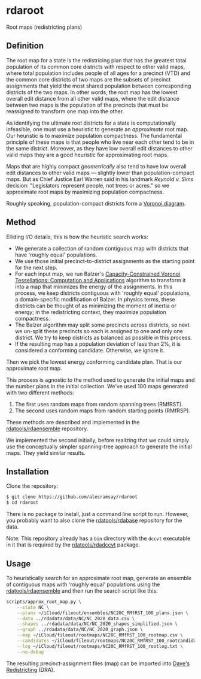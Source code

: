 # rdaroot

Root maps (redistricting plans)

## Definition

The root map for a state is the redistricing plan that has the greatest total population 
of its common core districts with respect to other valid maps, where
total population includes people of all ages for a precinct (VTD) and
the common core districts of two maps are the subsets of precinct assignments 
that yield the most shared population between corresponding districts of the two maps.
In other words, the root map has the lowest overall edit distance from all other valid maps, 
where the edit distance between two maps is the population of the precincts 
that must be reassigned to transform one map into the other. 

As identifying the ultimate root districts for a state is computationally infeasible, 
one must use a heuristic to generate an *approximate* root map. 
Our heuristic is to maximize population compactness.
The fundamental principle of these maps is that people who live near each other 
tend to be in the same district. 
Moreover, as they have low overall edit distances to other valid maps 
they are a good heuristic for approximating root maps. 

Maps that are highly compact *geometrically* also tend to have low overall edit distances to other valid maps 
&#8212; slightly lower than population-compact maps. 
But as Chief Justice Earl Warren said in his landmark *Reynold v. Sims* decision:
"Legislators represent people, not trees or acres." 
so we approximate root maps by maximizing population compactness.

Roughly speaking, population-compact districts form a 
[Voronoi diagram](https://en.wikipedia.org/wiki/Voronoi_diagram).

## Method

Elliding I/O details, this is how the heuristic search works:

-   We generate a collection of random contiguous map with districts that have 'roughly equal' populations.
-   We use those initial precinct-to-district assignments as the starting point for the next step.
-   For each input map, we run Balzer\'s 
    [Capacity-Constrained Voronoi Tessellations: Computation and Applications](http://nbn-resolving.de/urn:nbn:de:bsz:352-opus-84645) 
    algorithm
    to transform it into a map that minimizes the energy of the assignments.
    In this process, we keep districts contiguous with 'roughly equal' populations, 
    a domain-specific modification of Balzer.
    In physics terms, these districts can be thought of as minimizing the moment of inertia or energy; 
    in the redistricting context, they maximize population compactness. 
-   The Balzer algorithm may split some precincts across districts,
    so next we un-split these precincts so each is assigned to one and only one district.
    We try to keep districts as balanced as possible in this process.
-   If the resulting map has a population deviation of less than 2%,
    it is considered a conforming candidate.
    Otherwise, we ignore it.

Then we pick the lowest energy conforming candidate plan.
That is our approximate root map.

This process is agnostic to the method used to generate the initial maps
and the number plans in the initial collection.
We've used 100 maps generated with two different methods:

1. The first uses random maps from random spanning trees (RMfRST).
2. The second uses random maps from random starting points (RMfRSP).

These methods are described and implemented in the [rdatools/rdaensemble](https://github.com/rdatools/rdaensemble) repository.

We implemented the second initially, before realizing that we could simply use the 
conceptually simpler spanning-tree approach to generate the initial maps.
They yield similar results. 

## Installation

Clone the repository:

```bash
$ git clone https://github.com/alecramsay/rdaroot
$ cd rdaroot
```

There is no package to install, just a command line script to run.
However, you probably want to also clone the [rdatools/rdabase](https://github.com/alecramsay/rdabase) repository
for the data.

Note: This repository already has a `bin` directory with the `dccvt` executable in it
that is required by the [rdatools/rdadccvt](https://github.com/rdatools/rdadccvt) package.

## Usage

To heuristically search for an approximate root map,
generate an ensemble of contiguous maps with 'roughly equal' populations
using the [rdatools/rdaensemble](https://github.com/rdatools/rdaensemble)
and then run the search script like this:

```bash
scripts/approx_root_map.py \
    --state NC \
    --plans ~/iCloud/fileout/ensembles/NC20C_RMfRST_100_plans.json \
    --data ../rdadata/data/NC/NC_2020_data.csv \
    --shapes ../rdadata/data/NC/NC_2020_shapes_simplified.json \
    --graph ../rdadata/data/NC/NC_2020_graph.json \
    --map ~/iCloud/fileout/rootmaps/NC20C_RMfRST_100_rootmap.csv \
    --candidates ~/iCloud/fileout/rootmaps/NC20C_RMfRST_100_rootcandidates.json \
    --log ~/iCloud/fileout/rootmaps/NC20C_RMfRST_100_rootlog.txt \
    --no-debug
```

The resulting precinct-assignment files (map) can be imported into [Dave's Redistricting](https://davesredistricting.org/) (DRA).

